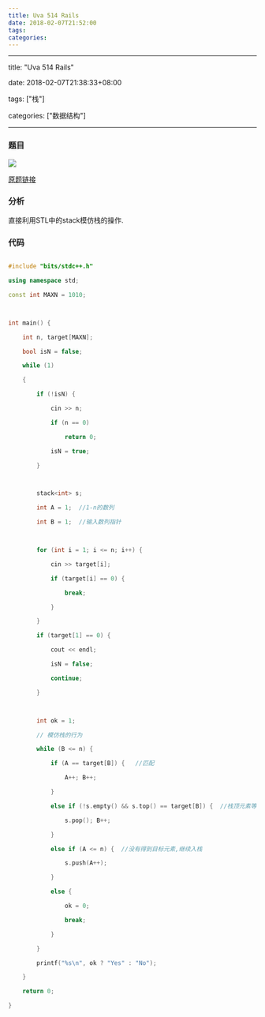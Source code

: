 ```yaml
---
title: Uva 514 Rails
date: 2018-02-07T21:52:00
tags:
categories:
---
```


---
title: "Uva 514 Rails"
date: 2018-02-07T21:38:33+08:00
tags: ["栈"]
categories: ["数据结构"]

---

### 题目
![](http://p1f1jwe7c.bkt.clouddn.com/18-2-7/44023371.jpg)

[原题链接](https://vjudge.net/problem/UVA-514)

### 分析

直接利用STL中的stack模仿栈的操作.

### 代码

```c++
#include "bits/stdc++.h"
using namespace std;
const int MAXN = 1010;

int main() {
    int n, target[MAXN];
    bool isN = false;
    while (1)
    {
        if (!isN) {
            cin >> n;
            if (n == 0)
                return 0;
            isN = true;
        }

        stack<int> s;
        int A = 1;  //1-n的数列
        int B = 1;  //输入数列指针

        for (int i = 1; i <= n; i++) {
            cin >> target[i];
            if (target[i] == 0) {
                break;
            }
        }
        if (target[1] == 0) {
            cout << endl;
            isN = false;
            continue;
        }

        int ok = 1;
        // 模仿栈的行为
        while (B <= n) {
            if (A == target[B]) {   //匹配
                A++; B++;
            }
            else if (!s.empty() && s.top() == target[B]) {  //栈顶元素等于目标元素,出栈
                s.pop(); B++;
            }
            else if (A <= n) {  //没有得到目标元素,继续入栈
                s.push(A++);
            }
            else {
                ok = 0;
                break;
            }
        }
        printf("%s\n", ok ? "Yes" : "No");
    }
    return 0;
}

```
    